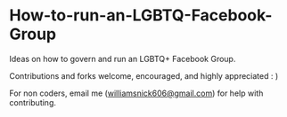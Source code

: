 # How-to-run-an-LGBTQ-Facebook-Group
Ideas on how to govern and run an LGBTQ+ Facebook Group. 

Contributions and forks welcome, encouraged, and highly appreciated : )

For non coders, email me (williamsnick606@gmail.com) for help with contributing.

